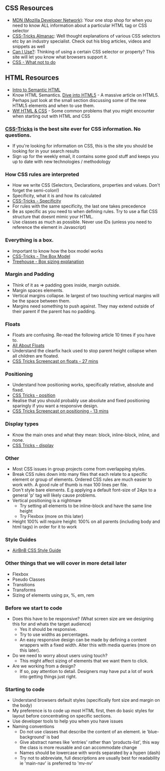 ## CSS Resources

- [MDN (Mozilla Developer Network)](https://developer.mozilla.org/en-US/): Your one stop shop for when you need to know ALL information about a particular HTML tag or CSS selector
- [CSS-Tricks Almanac](https://css-tricks.com/almanac/): Well thought explanations of various CSS selectors etc by an industry specialist.  Check out his blog articles, videos and snippets as well
- [Can I Use?](http://caniuse.com/): Thinking of using a certain CSS selector or property? This site will let you know what browsers support it.
- [CSS - What not to do](http://www.creativebloq.com/css3/avoid-css-mistakes-10135080)

## HTML Resources

- [Intro to Semantic HTML](https://internetingishard.com/html-and-css/semantic-html/)
- Know HTML Semantics. [Dive into HTML5](http://diveintohtml5.info/semantics.html#new-elements) - A massive article on HTML5.  Perhaps just look at the small section discussing some of the new HTML5 elements and when to use them.
- [Wtf HTML & CSS](http://wtfhtmlcss.com/) - Some common problems that you might encounter when starting out with HTML and CSS

### [CSS-Tricks](http://www.css-tricks.com) is the best site ever for CSS information. No questions.
- If you're looking for information on CSS, this is the site you should be looking for in your search results
- Sign up for the weekly email, it contains some good stuff and keeps you up to date with new technologies / methodology

### How CSS rules are interpreted
- How we write CSS (Selectors, Declarations, properties and values. Don't forget the semi-colon!)
- Specificity, what it is and how its calculated
- [CSS-Tricks - Specificity](https://css-tricks.com/specifics-on-css-specificity/)
- For rules with the same specificity, the last one takes precedence
- Be as specific as you need to when defining rules. Try to use a flat CSS structure that doesnt mimic your HTML.
- Use classes as much as possible. Never use IDs (unless you need to reference the element in Javascript)

### Everything is a box.
- Important to know how the box model works
- [CSS-Tricks - The Box Model](https://css-tricks.com/the-css-box-model/)
- [Treehouse - Box sizing explanation](http://blog.teamtreehouse.com/box-sizing-secret-simple-css-layouts)

### Margin and Padding
- Think of it as => padding goes inside, margin outside.
- Margin spaces elements.
- Vertical margins collapse.  Ie largest of two touching vertical margins will be the space between them.
- Margins need something to push against. They may extend outside of their parent if the parent has no padding.

### Floats
- Floats are confusing.  Re-read the following article 10 times if you have to.
- [All About Floats](https://css-tricks.com/all-about-floats/)
- Understand the clearfix hack used to stop parent height collapse when all children are floated.
- [CSS Tricks Screencast on floats - 27 mins](https://css-tricks.com/video-screencasts/42-all-about-floats-screencast/)

### Positioning
- Understand how positioning works, specifically relative, absolute and fixed.
- [CSS Tricks - position](https://css-tricks.com/almanac/properties/p/position/)
- Realise that you should probably use absolute and fixed positioning sparingly if you want a responsive design.
- [CSS Tricks Screencast on positioning - 13 mins](https://css-tricks.com/video-screencasts/110-quick-overview-of-css-position-values/)

### Display types
- Know the main ones and what they mean: block, inline-block, inline, and none.
- [CSS Tricks - display](https://css-tricks.com/almanac/properties/d/display/)

### Other
- Most CSS issues in group projects come from overlapping styles.
- Break CSS rules down into many files that each relate to a specific element or group of elements. Ordered CSS rules are much easier to work with.  A good rule of thumb is max 100 lines per file.
- Don't style bare elements. E.g applying a default font-size of 24px to a general 'p' tag will likely cause problems.
- Vertical positioning is a nightmare
  - Try setting all elements to be inline-block and have the same line height
  - Try Flexbox (more on this later)
- Height 100% will require height: 100% on all parents (including body and html tags) in order for it to work

### Style Guides
- [AirBnB CSS Style Guide](https://github.com/airbnb/css)

### Other things that we will cover in more detail later
- Flexbox
- Pseudo Classes
- Transitions
- Transforms
- Sizing of elements using px, %, em, rem

### Before we start to code

- Does this have to be responsive? (What screen size are we designing this for and whats the target audience)
  - Yes it should be responsive.
  - Try to use widths as percentages.
  - An easy responsive design can be made by defining a content wrappers with a fixed width. Alter this with media queries (more on this later).
- Do we need to worry about users using touch?
  - This might affect sizing of elements that we want them to click.
- Are we working from a design?
  - If so, pay attention to detail. Designers may have put a lot of work into getting things just right.

### Starting to code

- Understand browsers default styles (specifically font size and margin on the body)
- My preference is to code up most HTML first, then do basic styles for layout before concentrating on specific sections.
- Use developer tools to help you when you have issues
- Naming conventions
  - Do not use classes that describe the content of an element. ie 'blue-background' is bad
  - Give abstract names like 'entries' rather than 'products-list', this way the class is more reusable and can accommodate change
  - Names should be lowercase with words separated by a hypen (dash)
  - Try not to abbreviate, full descriptions are usually best for readability ie 'main-nav' is preferred to 'mv-nv'


